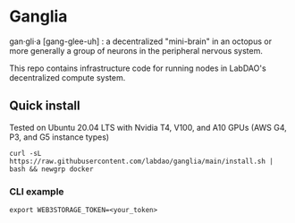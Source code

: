 # Ganglia

gan·gli·a [gang-glee-uh] : a decentralized "mini-brain" in an octopus or more generally a group of neurons in the peripheral nervous system.

This repo contains infrastructure code for running nodes in LabDAO's decentralized compute system.

## Quick install

Tested on Ubuntu 20.04 LTS with Nvidia T4, V100, and A10 GPUs (AWS G4, P3, and G5 instance types)

```
curl -sL https://raw.githubusercontent.com/labdao/ganglia/main/install.sh | bash && newgrp docker
```

### CLI example

```
export WEB3STORAGE_TOKEN=<your_token>
```